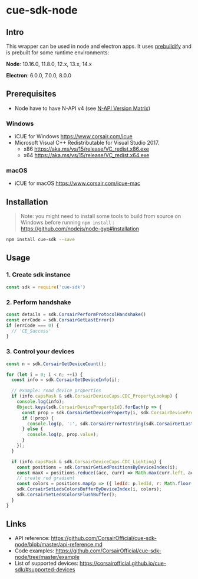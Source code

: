 # cue-sdk-node

## Intro

This wrapper can be used in node and electron apps.
It uses [prebuildify](https://github.com/prebuild/prebuildify) and is prebuilt for some runtime environments:

**Node**: 10.16.0, 11.8.0, 12.x, 13.x, 14.x

**Electron**: 6.0.0, 7.0.0, 8.0.0

## Prerequisites

- Node have to have N-API v4 (see [N-API Version Matrix](https://nodejs.org/api/n-api.html#n_api_n_api_version_matrix))

### Windows

- iCUE for Windows <https://www.corsair.com/icue>
- Microsoft Visual C++ Redistributable for Visual Studio 2017.
  - x86 <https://aka.ms/vs/15/release/VC_redist.x86.exe>
  - x64 <https://aka.ms/vs/15/release/VC_redist.x64.exe>

### macOS

- iCUE for macOS <https://www.corsair.com/icue-mac>

## Installation

> Note: you might need to install some tools to build from source on Windows before running `npm install` : <https://github.com/nodejs/node-gyp#installation>

```sh
npm install cue-sdk --save
```

## Usage

### 1. Create sdk instance

```js
const sdk = require('cue-sdk')
```

### 2. Perform handshake

```js
const details = sdk.CorsairPerformProtocolHandshake()
const errCode = sdk.CorsairGetLastError()
if (errCode === 0) {
  // 'CE_Success'
}
```

### 3. Control your devices

```js
const n = sdk.CorsairGetDeviceCount();

for (let i = 0; i < n; ++i) {
  const info = sdk.CorsairGetDeviceInfo(i);

  // example: read device properties
  if (info.capsMask & sdk.CorsairDeviceCaps.CDC_PropertyLookup) {
    console.log(info);
    Object.keys(sdk.CorsairDevicePropertyId).forEach(p => {
      const prop = sdk.CorsairGetDeviceProperty(i, sdk.CorsairDevicePropertyId[p]);
      if (!prop) {
        console.log(p, ':', sdk.CorsairErrorToString(sdk.CorsairGetLastError()));
      } else {
        console.log(p, prop.value);
      }
    });
  }

  if (info.capsMask & sdk.CorsairDeviceCaps.CDC_Lighting) {
    const positions = sdk.CorsairGetLedPositionsByDeviceIndex(i);
    const maxX = positions.reduce((acc, curr) => Math.max(curr.left, acc), 0);
    // create red gradient
    const colors = positions.map(p => ({ ledId: p.ledId, r: Math.floor(p.left / maxX * 255), g: 0, b: 0 }));
    sdk.CorsairSetLedsColorsBufferByDeviceIndex(i, colors);
    sdk.CorsairSetLedsColorsFlushBuffer();
  }
}
```

## Links

- API reference: <https://github.com/CorsairOfficial/cue-sdk-node/blob/master/api-reference.md>
- Code examples: <https://github.com/CorsairOfficial/cue-sdk-node/tree/master/example>
- List of supported devices: <https://corsairofficial.github.io/cue-sdk/#supported-devices>
